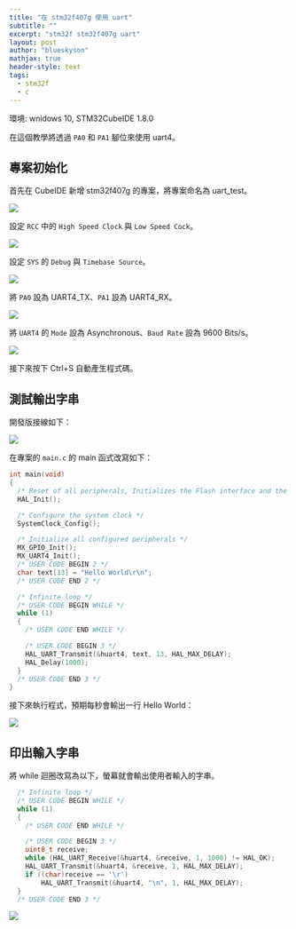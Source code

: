 ```yaml
---
title: "在 stm32f407g 使用 uart"
subtitle: ""
excerpt: "stm32f stm32f407g uart"
layout: post
author: "blueskyson"
mathjax: true
header-style: text
tags:
  - stm32f
  - c
---
```


環境: wnidows 10, STM32CubeIDE 1.8.0

在這個教學將透過 `PA0` 和 `PA1` 腳位來使用 uart4。

## 專案初始化

首先在 CubeIDE 新增 stm32f407g 的專案，將專案命名為 uart_test。

![](https://raw.githubusercontent.com/blueskyson/image-host/master/2022/stm32-uart/1.png)

設定 `RCC` 中的 `High Speed Clock` 與 `Low Speed Cock`。

![](https://raw.githubusercontent.com/blueskyson/image-host/master/2022/stm32-uart/2.png)

設定 `SYS` 的 `Debug` 與 `Timebase Source`。

![](https://raw.githubusercontent.com/blueskyson/image-host/master/2022/stm32-uart/3.png)

將 `PA0` 設為 UART4_TX、`PA1` 設為 UART4_RX。

![](https://raw.githubusercontent.com/blueskyson/image-host/master/2022/stm32-uart/4.png)

將 `UART4` 的 `Mode` 設為 Asynchronous、`Baud Rate` 設為 9600 Bits/s。

![](https://raw.githubusercontent.com/blueskyson/image-host/master/2022/stm32-uart/5.png)

接下來按下 Ctrl+S 自動產生程式碼。

## 測試輸出字串

開發版接線如下：

![](https://raw.githubusercontent.com/blueskyson/image-host/master/2022/stm32-uart/7.jpg)

在專案的 `main.c` 的 main 函式改寫如下：

```cpp
int main(void)
{
  /* Reset of all peripherals, Initializes the Flash interface and the Systick. */
  HAL_Init();

  /* Configure the system clock */
  SystemClock_Config();

  /* Initialize all configured peripherals */
  MX_GPIO_Init();
  MX_UART4_Init();
  /* USER CODE BEGIN 2 */
  char text[13] = "Hello World\r\n";
  /* USER CODE END 2 */

  /* Infinite loop */
  /* USER CODE BEGIN WHILE */
  while (1)
  {
    /* USER CODE END WHILE */

    /* USER CODE BEGIN 3 */
    HAL_UART_Transmit(&huart4, text, 13, HAL_MAX_DELAY);
	HAL_Delay(1000);
  }
  /* USER CODE END 3 */
}
```

接下來執行程式，預期每秒會輸出一行 Hello World：

![](https://raw.githubusercontent.com/blueskyson/image-host/master/2022/stm32-uart/6.png)

## 印出輸入字串

將 while 迴圈改寫為以下，螢幕就會輸出使用者輸入的字串。

```cpp
  /* Infinite loop */
  /* USER CODE BEGIN WHILE */
  while (1)
  {
    /* USER CODE END WHILE */

    /* USER CODE BEGIN 3 */
	uint8_t receive;
	while (HAL_UART_Receive(&huart4, &receive, 1, 1000) != HAL_OK);
	HAL_UART_Transmit(&huart4, &receive, 1, HAL_MAX_DELAY);
	if ((char)receive == '\r')
		HAL_UART_Transmit(&huart4, "\n", 1, HAL_MAX_DELAY);
  }
  /* USER CODE END 3 */
```

![](https://raw.githubusercontent.com/blueskyson/image-host/master/2022/stm32-uart/8.png)

